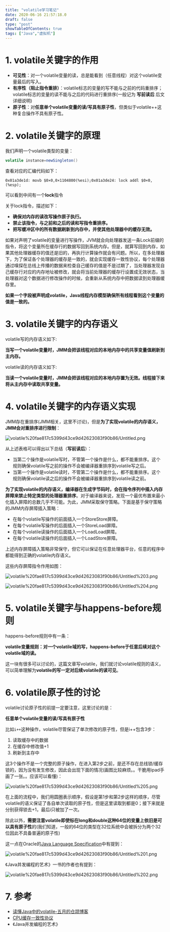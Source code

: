 ```yaml
---
title: "volatile学习笔记"
date: 2020-06-16 21:57:18.0
draft: false
type: "post"
showTableOfContents: true
tags: ["Java","虚拟机"]
---
```


# 1. volatile关键字的作用

- **可见性**：对一个volatile变量的读，总是能看到（任意线程）对这个volatile变量最后的写入。
- **有序性（阻止指令重排）**：volatile标志的变量的写不能与之前的代码重排序；volatile标志的变量的读不能与之后的代码进行重排序(一般记为 **写前读后** 后文详细说明)
- **原子性**：对**任意单个volatile变量的读/写具有原子性**，但类似于volatile++这种复合操作不具有原子性。

# 2. volatile关键字的原理

我们声明一个volatile类型的变量：

```java
volatile instance=newSingleton()
```

查看对应的汇编代码如下：

```
0x01a3de1d: movb $0×0,0×1104800(%esi);0x01a3de24: lock addl $0×0,(%esp);
```

可以看到中间有一个**lock**指令

关于lock指令，描述如下：

- **确保对内存的读改写操作原子执行。**
- **禁止该指令，与之前和之后的读和写指令重排序。**
- **把写缓冲区中的所有数据刷新到内存中，并使其他处理器中的缓存无效。**

如果对声明了volatile的变量进行写操作，JVM就会向处理器发送一条Lock前缀的指令，将这个变量所在缓存行的数据写回到系统内存。但是，就算写回到内存，如果其他处理器缓存的值还是旧的，再执行计算操作就会有问题。所以，在多处理器下，为了保证各个处理器的缓存是一致的，就会实现缓存一致性协议，每个处理器通过嗅探在总线上传播的数据来检查自己缓存的值是不是过期了，当处理器发现自己缓存行对应的内存地址被修改，就会将当前处理器的缓存行设置成无效状态，当处理器对这个数据进行修改操作的时候，会重新从系统内存中把数据读到处理器缓存里。

**如果一个字段被声明成volatile，Java线程内存模型确保所有线程看到这个变量的值是一致的。**

# 3. volatile关键字的内存语义

volatile写的内存语义如下:

**当写一个volatile变量时，JMM会把该线程对应的本地内存中的共享变量值刷新到主内存。**

volatile读的内存语义如下:

**当读一个volatile变量时，JMM会把该线程对应的本地内存置为无效。线程接下来将从主内存中读取共享变量。**

# 4. volatile关键字的内存语义实现

JMM存在重排序(JMM相关，这里不讨论)，但是**为了实现volatile的内存语义，JMM会对重排序进行限制**：

![volatile%20fae817c5399d43ce9d42623083f90b86/Untitled.png](https://img.masaiqi.com/20200616215311.png)

从上述表格可以得出以下总结（**写前读后**）：

- 当第二个操作是volatile写时，不管第一个操作是什么，都不能重排序。这个规则确保volatile写之前的操作不会被编译器重排序到volatile写之后。
- 当第一个操作是volatile读时，不管第二个操作是什么，都不能重排序。这个规则确保volatile读之后的操作不会被编译器重排序到volatile读之前。

**为了实现volatile的内存语义，编译器在生成字节码时，会在指令序列中插入内存屏障来禁止特定类型的处理器重排序**。对于编译器来说，发现一个最优布置来最小化插入屏障的总数几乎不可能。为此，JMM采取保守策略。下面是基于保守策略的JMM内存屏障插入策略：

- 在每个volatile写操作的前面插入一个StoreStore屏障。
- 在每个volatile写操作的后面插入一个StoreLoad屏障。
- 在每个volatile读操作的后面插入一个LoadLoad屏障。
- 在每个volatile读操作的后面插入一个LoadStore屏障。

上述内存屏障插入策略非常保守，但它可以保证在任意处理器平台，任意的程序中都能得到正确的volatile内存语义。

这些内存屏障指令作用如图：

![volatile%20fae817c5399d43ce9d42623083f90b86/Untitled%203.png](https://img.masaiqi.com/20200616215314.png)

![volatile%20fae817c5399d43ce9d42623083f90b86/Untitled%204.png](https://img.masaiqi.com/20200616215315.png)

# 5. volatile关键字与happens-before规则

happens-before规则中有一条：

**volatile变量规则：对一个volatile域的写，happens-before于任意后续对这个volatile域的读。**

这一块有很多可以讨论的，这篇文章写volatile，我们就讨论volatile规则的语义，可以简单理解为**volatile的写一定对后续volatile的读可见**。

# 6. volatile原子性的讨论

volatile讨论原子性的前提一定要注意，这里讨论的是：

**任意单个volatile变量的读/写具有原子性**

比如`i++`这种操作，volatile尽管保证了单次修改的原子性，但是i++包含3步：

1. 读取缓存中的数据
2. 在缓存中修改值+1
3. 刷新到主存中

这3个操作不是一个完整的原子操作，在进入第2步之前，是还不存在总线锁/缓存锁的，因为没有发生修改，因此会出现下面的情况(画图比较麻烦。。干脆用ipad手画了一张。。应该可以看懂)：

![volatile%20fae817c5399d43ce9d42623083f90b86/Untitled%205.png](https://img.masaiqi.com/20200616215316.png)

在上面的流程中，我们用圆圈表示顺序，假设是第1步和第2步这样的顺序，尽管volatile的语义保证了各自单次读取的原子性，但是这里读取到都是0；接下来就是分别获得锁去+1，最后i只被加了一次。

除此以外，**需要注意volatile即使标在long和double这种64位的变量上依旧是可以具有原子性**的(我们知道，一般的64位的类型在32位系统中会被拆分为两个32位因此不具备普遍的原子性)

这一点在Oracle的[Java Language Specification](https://docs.oracle.com/javase/specs/jls/se8/html/jls-17.html#jls-17.7)中有提到：

![volatile%20fae817c5399d43ce9d42623083f90b86/Untitled%201.png](https://img.masaiqi.com/20200616215312.png)

《Java并发编程的艺术》一书的作者也有提到：

![volatile%20fae817c5399d43ce9d42623083f90b86/Untitled%202.png](https://img.masaiqi.com/20200616215313.png)

# 7. 参考

- [读懂Java中的volatile-五月的仓颉博客](https://www.cnblogs.com/xrq730/p/7048693.html)
- [CPU缓存一致性协议](https://blog.csdn.net/m18870420619/article/details/82431319)
- 《Java并发编程的艺术》